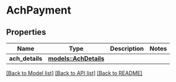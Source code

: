 # AchPayment

## Properties

Name | Type | Description | Notes
------------ | ------------- | ------------- | -------------
**ach_details** | [**models::AchDetails**](achDetails.md) |  | 

[[Back to Model list]](../README.md#documentation-for-models) [[Back to API list]](../README.md#documentation-for-api-endpoints) [[Back to README]](../README.md)



